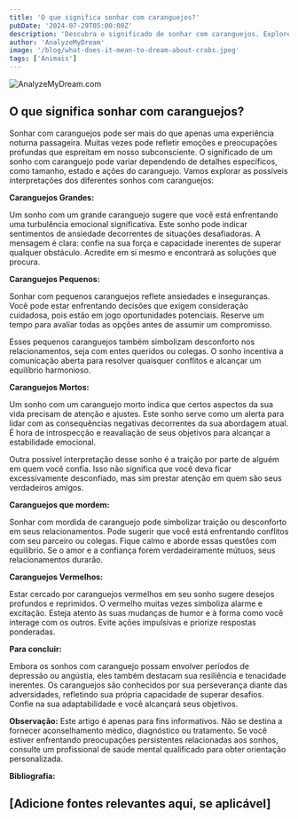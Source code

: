 ```yaml
---
title: 'O que significa sonhar com caranguejos?'
pubDate: '2024-07-29T05:00:00Z'
description: 'Descubra o significado de sonhar com caranguejos. Explore interpretações relacionadas a caranguejos grandes, caranguejos pequenos, caranguejos mortos e muito mais.'
author: 'AnalyzeMyDream'
image: '/blog/what-does-it-mean-to-dream-about-crabs.jpeg'
tags: ['Animais']
---
```


![AnalyzeMyDream.com](/blog/what-does-it-mean-to-dream-about-crabs.jpeg)

## O que significa sonhar com caranguejos?

Sonhar com caranguejos pode ser mais do que apenas uma experiência noturna passageira. Muitas vezes pode refletir emoções e preocupações profundas que espreitam em nosso subconsciente. O significado de um sonho com caranguejo pode variar dependendo de detalhes específicos, como tamanho, estado e ações do caranguejo. Vamos explorar as possíveis interpretações dos diferentes sonhos com caranguejos:

**Caranguejos Grandes:**

Um sonho com um grande caranguejo sugere que você está enfrentando uma turbulência emocional significativa. Este sonho pode indicar sentimentos de ansiedade decorrentes de situações desafiadoras. A mensagem é clara: confie na sua força e capacidade inerentes de superar qualquer obstáculo. Acredite em si mesmo e encontrará as soluções que procura.

**Caranguejos Pequenos:**

Sonhar com pequenos caranguejos reflete ansiedades e inseguranças. Você pode estar enfrentando decisões que exigem consideração cuidadosa, pois estão em jogo oportunidades potenciais. Reserve um tempo para avaliar todas as opções antes de assumir um compromisso. 

Esses pequenos caranguejos também simbolizam desconforto nos relacionamentos, seja com entes queridos ou colegas.  O sonho incentiva a comunicação aberta para resolver quaisquer conflitos e alcançar um equilíbrio harmonioso.

**Caranguejos Mortos:**

Um sonho com um caranguejo morto indica que certos aspectos da sua vida precisam de atenção e ajustes.  Este sonho serve como um alerta para lidar com as consequências negativas decorrentes da sua abordagem atual. É hora de introspecção e reavaliação de seus objetivos para alcançar a estabilidade emocional.

Outra possível interpretação desse sonho é a traição por parte de alguém em quem você confia. Isso não significa que você deva ficar excessivamente desconfiado, mas sim prestar atenção em quem são seus verdadeiros amigos.

**Caranguejos que mordem:**

Sonhar com mordida de caranguejo pode simbolizar traição ou desconforto em seus relacionamentos. Pode sugerir que você está enfrentando conflitos com seu parceiro ou colegas.  Fique calmo e aborde essas questões com equilíbrio.  Se o amor e a confiança forem verdadeiramente mútuos, seus relacionamentos durarão.

**Caranguejos Vermelhos:**

Estar cercado por caranguejos vermelhos em seu sonho sugere desejos profundos e reprimidos. O vermelho muitas vezes simboliza alarme e excitação. Esteja atento às suas mudanças de humor e à forma como você interage com os outros. Evite ações impulsivas e priorize respostas ponderadas.

**Para concluir:**

Embora os sonhos com caranguejo possam envolver períodos de depressão ou angústia, eles também destacam sua resiliência e tenacidade inerentes. Os caranguejos são conhecidos por sua perseverança diante das adversidades, refletindo sua própria capacidade de superar desafios. Confie na sua adaptabilidade e você alcançará seus objetivos.

**Observação:** Este artigo é apenas para fins informativos. Não se destina a fornecer aconselhamento médico, diagnóstico ou tratamento. Se você estiver enfrentando preocupações persistentes relacionadas aos sonhos, consulte um profissional de saúde mental qualificado para obter orientação personalizada.

**Bibliografia:**

[Adicione fontes relevantes aqui, se aplicável]
---